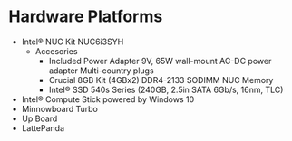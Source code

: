 # Hardware Platforms

- Intel® NUC Kit NUC6i3SYH
  - Accesories
    - Included Power Adapter 9V, 65W wall-mount AC-DC power adapter Multi-country plugs
    - Crucial 8GB Kit (4GBx2) DDR4-2133 SODIMM NUC Memory
    - Intel® SSD 540s Series (240GB, 2.5in SATA 6Gb/s, 16nm, TLC)
- Intel® Compute Stick powered by Windows 10
- Minnowboard Turbo
- Up Board
- LattePanda
